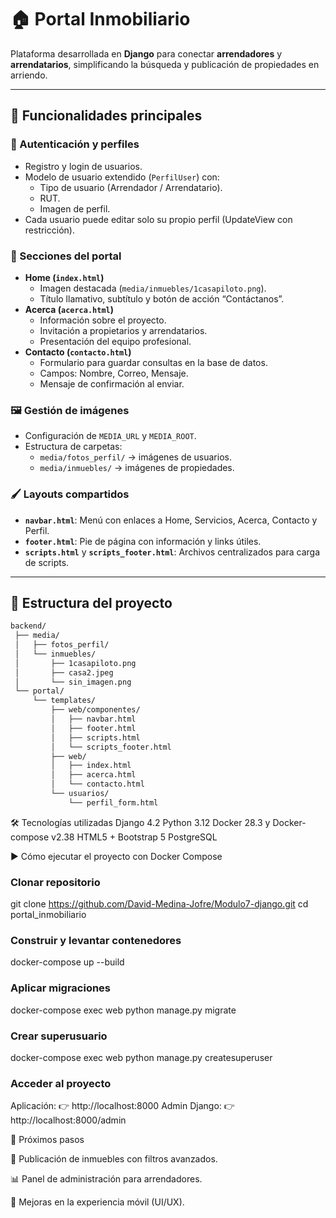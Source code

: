 # 🏠 Portal Inmobiliario

Plataforma desarrollada en **Django** para conectar **arrendadores** y **arrendatarios**, simplificando la búsqueda y publicación de propiedades en arriendo.  

---

## 🚀 Funcionalidades principales

### 🔐 Autenticación y perfiles
- Registro y login de usuarios.
- Modelo de usuario extendido (`PerfilUser`) con:
  - Tipo de usuario (Arrendador / Arrendatario).
  - RUT.
  - Imagen de perfil.
- Cada usuario puede editar solo su propio perfil (UpdateView con restricción).

### 📄 Secciones del portal
- **Home (`index.html`)**  
  - Imagen destacada (`media/inmuebles/1casapiloto.png`).  
  - Título llamativo, subtítulo y botón de acción “Contáctanos”.  
- **Acerca (`acerca.html`)**  
  - Información sobre el proyecto.  
  - Invitación a propietarios y arrendatarios.  
  - Presentación del equipo profesional.  
- **Contacto (`contacto.html`)**  
  - Formulario para guardar consultas en la base de datos.  
  - Campos: Nombre, Correo, Mensaje.  
  - Mensaje de confirmación al enviar.  

### 🖼️ Gestión de imágenes
- Configuración de `MEDIA_URL` y `MEDIA_ROOT`.  
- Estructura de carpetas:  
  - `media/fotos_perfil/` → imágenes de usuarios.  
  - `media/inmuebles/` → imágenes de propiedades.  

### 🖌️ Layouts compartidos
- **`navbar.html`**: Menú con enlaces a Home, Servicios, Acerca, Contacto y Perfil.  
- **`footer.html`**: Pie de página con información y links útiles.  
- **`scripts.html`** y **`scripts_footer.html`**: Archivos centralizados para carga de scripts.  

---

## 📂 Estructura del proyecto
```bash
backend/
 ├── media/
 │   ├── fotos_perfil/
 │   └── inmuebles/
 │       ├── 1casapiloto.png
 │       ├── casa2.jpeg
 │       └── sin_imagen.png
 └── portal/
     └── templates/
         ├── web/componentes/
         │   ├── navbar.html
         │   ├── footer.html
         │   ├── scripts.html
         │   └── scripts_footer.html
         ├── web/
         │   ├── index.html
         │   ├── acerca.html
         │   └── contacto.html
         └── usuarios/
             └── perfil_form.html
```

🛠️ Tecnologías utilizadas
Django 4.2
Python 3.12
Docker 28.3 y Docker-compose v2.38
HTML5 + Bootstrap 5 
PostgreSQL

▶️ Cómo ejecutar el proyecto con Docker Compose

### Clonar repositorio
git clone <https://github.com/David-Medina-Jofre/Modulo7-django.git>
cd portal_inmobiliario

### Construir y levantar contenedores
docker-compose up --build

### Aplicar migraciones
docker-compose exec web python manage.py migrate

### Crear superusuario
docker-compose exec web python manage.py createsuperuser

### Acceder al proyecto
Aplicación: 👉 http://localhost:8000
Admin Django: 👉 http://localhost:8000/admin

🚀 Próximos pasos

📌 Publicación de inmuebles con filtros avanzados.

📊 Panel de administración para arrendadores.

📱 Mejoras en la experiencia móvil (UI/UX).